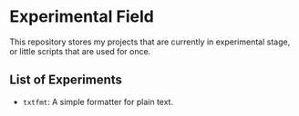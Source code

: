 # Experimental Field
This repository stores my projects that are currently in experimental stage, or little scripts that are used for once.

## List of Experiments
 - `txtfmt`: A simple formatter for plain text.
